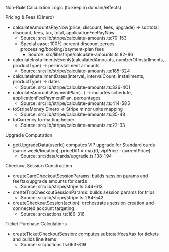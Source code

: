 Non-Rule Calculation Logic (to keep in domain/effects)

Pricing & Fees (Dinero)
- calculateAmountsPayNow(price, discount, fees, upgrade) → subtotal, discount, fees, tax, total, applicationFeePayNow
  - Source: src/lib/stripe/calculate-amounts.ts:70-153
  - Special case: 100% percent discount zeroes processing/booking/payment-plan fees
    - Source: src/lib/stripe/calculate-amounts.ts:82-86
- calculateInstallmentsEvenly(calculatedAmounts, numberOfInstallments, productType) → per-installment amounts
  - Source: src/lib/stripe/calculate-amounts.ts:185-324
- calculateInstallmentDates(interval, intervalCount, installments, productType) → dates
  - Source: src/lib/stripe/calculate-amounts.ts:326-401
- calculateAmountsPaymentPlan(...) → includes schedule, applicationFeePaymentPlan, percentages
  - Source: src/lib/stripe/calculate-amounts.ts:414-585
- toStripeMoney Dinero → Stripe minor units mapping
  - Source: src/lib/stripe/calculate-amounts.ts:35-48
- toCurrency formatting helper
  - Source: src/lib/stripe/calculate-amounts.ts:22-33

Upgrade Computation
- getUpgradeData(userId) computes VIP upgrade for Standard cards (same week/location), priceDiff = max(0, vipPrice - currentPrice)
  - Source: src/data/cards/upgrade.ts:138-194

Checkout Session Construction
- createCardCheckoutSessionParams: builds session params and fee/tax/upgrade amounts for cards
  - Source: src/lib/stripe/stripe.ts:544-613
- createTripCheckoutSessionParams: builds session params for trips
  - Source: src/lib/stripe/stripe.ts:284-542
- createCheckoutSession(action): orchestrates session creation and connected account targeting
  - Source: src/actions.ts:186-316

Ticket Purchase Calculations
- createTicketCheckoutSession: computes subtotal/fees/tax for tickets and builds line items
  - Source: src/actions.ts:663-819


